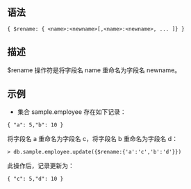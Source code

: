 ## 语法

```lang-json
{ $rename: { <name>:<newname>[,<name>:<newname>, ... ]} }
```

## 描述

$rename 操作符是将字段名 name 重命名为字段名 newname。

## 示例

* 集合 sample.employee 存在如下记录：

 ```lang-json
 { "a": 5,"b": 10 }
 ```

 将字段名 a 重命名为字段名 c，将字段名 b 重命名为字段名 d：

 ```lang-javascript
 > db.sample.employee.update({$rename:{'a':'c','b':'d'}})
 ```

 此操作后，记录更新为：

 ```lang-json
 { "c": 5,"d": 10 }
 ```